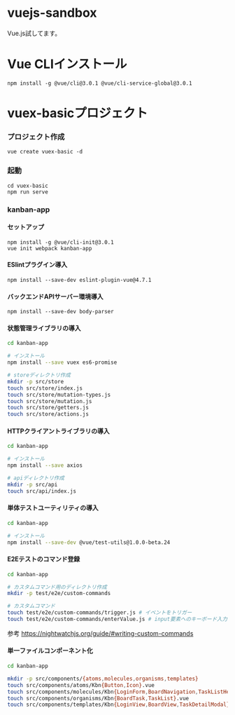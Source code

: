# vuejs-sandbox
Vue.js試してます。

# Vue CLIインストール
```
npm install -g @vue/cli@3.0.1 @vue/cli-service-global@3.0.1
```

# vuex-basicプロジェクト
### プロジェクト作成
```
vue create vuex-basic -d
```

### 起動
```
cd vuex-basic
npm run serve
```


### kanban-app
#### セットアップ
```
npm install -g @vue/cli-init@3.0.1
vue init webpack kanban-app
```
#### ESlintプラグイン導入
```
npm install --save-dev eslint-plugin-vue@4.7.1
```
#### バックエンドAPIサーバー環境導入
```
npm install --save-dev body-parser
```

#### 状態管理ライブラリの導入
``` bash
cd kanban-app

# インストール
npm install --save vuex es6-promise

# storeディレクトリ作成
mkdir -p src/store
touch src/store/index.js
touch src/store/mutation-types.js
touch src/store/mutation.js
touch src/store/getters.js
touch src/store/actions.js
```

#### HTTPクライアントライブラリの導入
``` bash
cd kanban-app

# インストール
npm install --save axios

# apiディレクトリ作成
mkdir -p src/api
touch src/api/index.js
```

#### 単体テストユーティリティの導入
``` bash
cd kanban-app

# インストール
npm install --save-dev @vue/test-utils@1.0.0-beta.24
```

#### E2Eテストのコマンド登録
``` bash
cd kanban-app

# カスタムコマンド用のディレクトリ作成
mkdir -p test/e2e/custom-commands

# カスタムコマンド
touch test/e2e/custom-commands/trigger.js # イベントをトリガー
touch test/e2e/custom-commands/enterValue.js # input要素へのキーボード入力エミュレート
```
参考 https://nightwatchjs.org/guide/#writing-custom-commands


#### 単一ファイルコンポーネント化
``` bash
cd kanban-app

mkdir -p src/components/{atoms,molecules,organisms,templates}
touch src/components/atoms/Kbn{Button,Icon}.vue
touch src/components/molecules/Kbn{LoginForm,BoardNavigation,TaskListHeader,TaskForm,TaskCard,TaskDetailForm}.vue
touch src/components/organisms/Kbn{BoardTask,TaskList}.vue
touch src/components/templates/Kbn{LoginView,BoardView,TaskDetailModal}.vue
```

